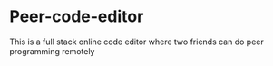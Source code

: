 # Peer-code-editor
This is a full stack online code editor where two friends can do peer programming remotely
